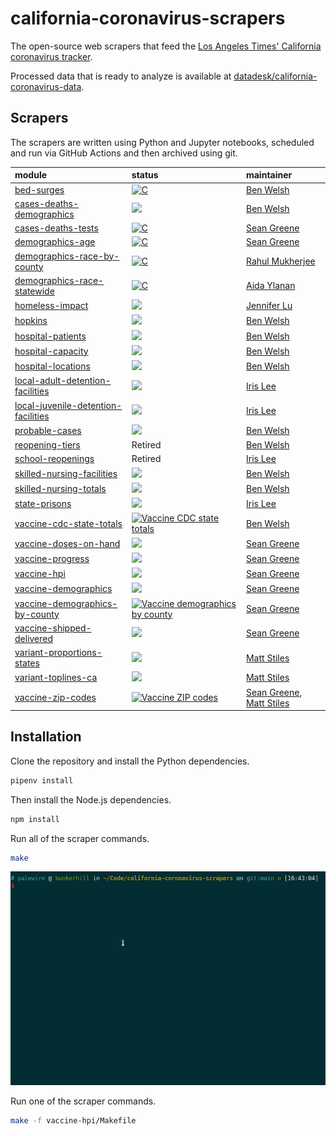 # california-coronavirus-scrapers

The open-source web scrapers that feed the [Los Angeles Times' California coronavirus tracker](https://www.latimes.com/projects/california-coronavirus-cases-tracking-outbreak/).

Processed data that is ready to analyze is available at [datadesk/california-coronavirus-data](https://github.com/datadesk/california-coronavirus-data).

## Scrapers

The scrapers are written using Python and Jupyter notebooks, scheduled and run via GitHub Actions and then archived using git.

| module                  | status                                                                                                                                                                                                                                                   | maintainer  |
|:----------------------- |:---------------------------------------------------------------------------------------------------------------------------------------------------------------------------------------------------------------------------------------------------------|:------------|
| [bed-surges](https://github.com/datadesk/california-coronavirus-scrapers/tree/main/bed-surges) | [![C](https://github.com/datadesk/california-coronavirus-scrapers/actions/workflows/bed-surges.yaml/badge.svg)](https://github.com/datadesk/california-coronavirus-scrapers/actions/workflows/bed-surges.yaml) | [Ben Welsh](https://www.latimes.com/people/ben-welsh) |
| [cases-deaths-demographics](https://github.com/datadesk/california-coronavirus-scrapers/tree/main/cases-deaths-demographics) | [![](https://github.com/datadesk/california-coronavirus-scrapers/actions/workflows/cases-deaths-demographics.yaml/badge.svg)](https://github.com/datadesk/california-coronavirus-scrapers/actions/workflows/cases-deaths-demographics.yaml) | [Ben Welsh](https://www.latimes.com/people/ben-welsh) |
| [cases-deaths-tests](https://github.com/datadesk/california-coronavirus-scrapers/tree/main/cases-deaths-tests) | [![C](https://github.com/datadesk/california-coronavirus-scrapers/actions/workflows/cases-deaths-tests.yaml/badge.svg)](https://github.com/datadesk/california-coronavirus-scrapers/actions/workflows/cases-deaths-tests.yaml) | [Sean Greene](https://www.latimes.com/people/sean-greene) |
| [demographics-age](https://github.com/datadesk/california-coronavirus-scrapers/tree/main/demographics-age) | [![C](https://github.com/datadesk/california-coronavirus-scrapers/actions/workflows/demographics-age.yaml/badge.svg)](https://github.com/datadesk/california-coronavirus-scrapers/actions/workflows/demographics-age.yaml) | [Sean Greene](https://www.latimes.com/people/sean-greene) |
| [demographics-race-by-county](https://github.com/datadesk/california-coronavirus-scrapers/tree/main/demographics-race-by-county) | [![C](https://github.com/datadesk/california-coronavirus-scrapers/actions/workflows/demographics-race-by-county.yaml/badge.svg)](https://github.com/datadesk/california-coronavirus-scrapers/actions/workflows/demographics-race-by-county.yaml) | [Rahul Mukherjee](https://www.latimes.com/people/rahul-mukherjee) |
| [demographics-race-statewide](https://github.com/datadesk/california-coronavirus-scrapers/tree/main/demographics-race-statewide) | [![C](https://github.com/datadesk/california-coronavirus-scrapers/actions/workflows/demographics-race-statewide.yaml/badge.svg)](https://github.com/datadesk/california-coronavirus-scrapers/actions/workflows/demographics-race-statewide.yaml) | [Aida Ylanan](https://www.latimes.com/people/aida-ylanan) |
| [homeless-impact](https://github.com/datadesk/california-coronavirus-scrapers/tree/main/homeless-impact) | [![](https://github.com/datadesk/california-coronavirus-scrapers/actions/workflows/homeless-impact.yaml/badge.svg)](https://github.com/datadesk/california-coronavirus-scrapers/actions/workflows/homeless-impact.yaml) | [Jennifer Lu](https://www.latimes.com/people/jennifer-lu) |
| [hopkins](https://github.com/datadesk/california-coronavirus-scrapers/tree/main/hopkins) | [![](https://github.com/datadesk/california-coronavirus-scrapers/actions/workflows/hopkins.yaml/badge.svg)](https://github.com/datadesk/california-coronavirus-scrapers/actions/workflows/hopkins.yaml) | [Ben Welsh](https://www.latimes.com/people/ben-welsh) |
| [hospital-patients](https://github.com/datadesk/california-coronavirus-scrapers/tree/main/hospital-patients) | [![](https://github.com/datadesk/california-coronavirus-scrapers/actions/workflows/hospital-patients.yaml/badge.svg)](https://github.com/datadesk/california-coronavirus-scrapers/actions/workflows/hospital-patients.yaml) | [Ben Welsh](https://www.latimes.com/people/ben-welsh) |
| [hospital-capacity](https://github.com/datadesk/california-coronavirus-scrapers/tree/main/hospital-capacity) | [![](https://github.com/datadesk/california-coronavirus-scrapers/actions/workflows/hospital-capacity.yaml/badge.svg)](https://github.com/datadesk/california-coronavirus-scrapers/actions/workflows/hospital-capacity.yaml) | [Ben Welsh](https://www.latimes.com/people/ben-welsh) |
| [hospital-locations](https://github.com/datadesk/california-coronavirus-scrapers/tree/main/hospital-locations) | [![](https://github.com/datadesk/california-coronavirus-scrapers/actions/workflows/hospital-locations.yaml/badge.svg)](https://github.com/datadesk/california-coronavirus-scrapers/actions/workflows/hospital-locations.yaml) | [Ben Welsh](https://www.latimes.com/people/ben-welsh) |
| [local-adult-detention-facilities](https://github.com/datadesk/california-coronavirus-scrapers/tree/main/local-adult-detention-facilities) | [![](https://github.com/datadesk/california-coronavirus-scrapers/actions/workflows/local-adult-detention-facilities.yaml/badge.svg)](https://github.com/datadesk/california-coronavirus-scrapers/actions/workflows/local-adult-detention-facilities.yaml) | [Iris Lee](https://www.latimes.com/people/iris-lee) |
| [local-juvenile-detention-facilities](https://github.com/datadesk/california-coronavirus-scrapers/tree/main/local-juvenile-detention-facilities) | [![](https://github.com/datadesk/california-coronavirus-scrapers/actions/workflows/local-juvenile-detention-facilities.yaml/badge.svg)](https://github.com/datadesk/california-coronavirus-scrapers/actions/workflows/local-juvenile-detention-facilities.yaml) | [Iris Lee](https://www.latimes.com/people/iris-lee) |
| [probable-cases](https://github.com/datadesk/california-coronavirus-scrapers/tree/main/probable-cases) | [![](https://github.com/datadesk/california-coronavirus-scrapers/actions/workflows/probable-cases.yaml/badge.svg)](https://github.com/datadesk/california-coronavirus-scrapers/actions/workflows/probable-cases.yaml) | [Ben Welsh](https://www.latimes.com/people/ben-welsh) |
| [reopening-tiers](https://github.com/datadesk/california-coronavirus-scrapers/tree/main/reopening-tiers) | Retired | [Ben Welsh](https://www.latimes.com/people/ben-welsh) |
| [school-reopenings](https://github.com/datadesk/california-coronavirus-scrapers/tree/main/school-reopenings) | Retired | [Iris Lee](https://www.latimes.com/people/iris-lee) |
| [skilled-nursing-facilities](https://github.com/datadesk/california-coronavirus-scrapers/tree/main/skilled-nursing-facilities) | [![](https://github.com/datadesk/california-coronavirus-scrapers/actions/workflows/skilled-nursing-facilities.yaml/badge.svg)](https://github.com/datadesk/california-coronavirus-scrapers/actions/workflows/skilled-nursing-facilities.yaml) | [Ben Welsh](https://www.latimes.com/people/ben-welsh) |
| [skilled-nursing-totals](https://github.com/datadesk/california-coronavirus-scrapers/tree/main/skilled-nursing-totals) | [![](https://github.com/datadesk/california-coronavirus-scrapers/actions/workflows/skilled-nursing-totals.yaml/badge.svg)](https://github.com/datadesk/california-coronavirus-scrapers/actions/workflows/skilled-nursing-totals.yaml) | [Ben Welsh](https://www.latimes.com/people/ben-welsh) |
| [state-prisons](https://github.com/datadesk/california-coronavirus-scrapers/tree/main/state-prisons) | [![](https://github.com/datadesk/california-coronavirus-scrapers/actions/workflows/state-prisons.yaml/badge.svg)](https://github.com/datadesk/california-coronavirus-scrapers/actions/workflows/state-prisons.yaml) | [Iris Lee](https://www.latimes.com/people/iris-lee) |
| [vaccine-cdc-state-totals](https://github.com/datadesk/california-coronavirus-scrapers/tree/main/vaccine-cdc-state-totals) | [![Vaccine CDC state totals](https://github.com/datadesk/california-coronavirus-scrapers/actions/workflows/vaccine-cdc-state-totals.yml/badge.svg)](https://github.com/datadesk/california-coronavirus-scrapers/actions/workflows/vaccine-cdc-state-totals.yml) | [Ben Welsh](https://www.latimes.com/people/ben-welsh) |
| [vaccine-doses-on-hand](https://github.com/datadesk/california-coronavirus-scrapers/tree/main/vaccine-doses-on-hand) | [![](https://github.com/datadesk/california-coronavirus-scrapers/actions/workflows/vaccine-doses-on-hand.yaml/badge.svg)](https://github.com/datadesk/california-coronavirus-scrapers/actions/workflows/vaccine-doses-on-hand.yaml) | [Sean Greene](https://www.latimes.com/people/sean-greene) |
| [vaccine-progress](https://github.com/datadesk/california-coronavirus-scrapers/tree/main/vaccine-progress) | [![](https://github.com/datadesk/california-coronavirus-scrapers/actions/workflows/vaccine-progress.yaml/badge.svg)](https://github.com/datadesk/california-coronavirus-scrapers/actions/workflows/vaccine-progress.yaml) | [Sean Greene](https://www.latimes.com/people/sean-greene) |
| [vaccine-hpi](https://github.com/datadesk/california-coronavirus-scrapers/tree/main/vaccine-hpi) | [![](https://github.com/datadesk/california-coronavirus-scrapers/actions/workflows/vaccine-hpi.yml/badge.svg)](https://github.com/datadesk/california-coronavirus-scrapers/actions/workflows/vaccine-hpi.yml)| [Sean Greene](https://www.latimes.com/people/sean-greene) |
| [vaccine-demographics](https://github.com/datadesk/california-coronavirus-scrapers/tree/main/vaccine-demographics) | [![](https://github.com/datadesk/california-coronavirus-scrapers/actions/workflows/vaccine-demographics.yml/badge.svg)](https://github.com/datadesk/california-coronavirus-scrapers/actions/workflows/vaccine-demographics.yml) | [Sean Greene](https://www.latimes.com/people/sean-greene) |
| [vaccine-demographics-by-county](https://github.com/datadesk/california-coronavirus-scrapers/tree/main/vaccine-demographics-by-county) | [![Vaccine demographics by county](https://github.com/datadesk/california-coronavirus-scrapers/actions/workflows/vaccine-demographics-by-county.yml/badge.svg)](https://github.com/datadesk/california-coronavirus-scrapers/actions/workflows/vaccine-demographics-by-county.yml)| [Sean Greene](https://www.latimes.com/people/sean-greene) |
| [vaccine-shipped-delivered](https://github.com/datadesk/california-coronavirus-scrapers/tree/main/vaccine-shipped-delivered) | [![](https://github.com/datadesk/california-coronavirus-scrapers/actions/workflows/vaccine-shipped-delivered.yaml/badge.svg)](https://github.com/datadesk/california-coronavirus-scrapers/actions/workflows/vaccine-shipped-delivered.yaml) | [Sean Greene](https://www.latimes.com/people/sean-greene) |
| [variant-proportions-states](https://github.com/datadesk/california-coronavirus-scrapers/tree/main/variant-proportions-states) | [![](https://github.com/datadesk/california-coronavirus-scrapers/actions/workflows/vaccine-shipped-delivered.yaml/badge.svg)](https://github.com/datadesk/california-coronavirus-scrapers/actions/workflows/variant-proportions-states.yaml) | [Matt Stiles](https://www.latimes.com/people/matt-stiles) |
| [variant-toplines-ca](https://github.com/datadesk/california-coronavirus-scrapers/tree/main/variant-toplines-ca) | [![](https://github.com/datadesk/california-coronavirus-scrapers/actions/workflows/variants-in-ca.yaml/badge.svg)](https://github.com/datadesk/california-coronavirus-scrapers/actions/workflows/variants-in-ca.yaml) | [Matt Stiles](https://www.latimes.com/people/matt-stiles) |
| [vaccine-zip-codes](https://github.com/datadesk/california-coronavirus-scrapers/tree/main/vaccine-zip-codes) | [![Vaccine ZIP codes](https://github.com/datadesk/california-coronavirus-scrapers/actions/workflows/vaccine-zip-codes.yml/badge.svg)](https://github.com/datadesk/california-coronavirus-scrapers/actions/workflows/vaccine-zip-codes.yml) | [Sean Greene](https://www.latimes.com/people/sean-greene), [Matt Stiles](https://www.latimes.com/people/matt-stiles) |

## Installation

Clone the repository and install the Python dependencies.

```zsh
pipenv install
```

Then install the Node.js dependencies.

```zsh
npm install
```

Run all of the scraper commands.

```zsh
make
```
![make all](./.github/img/make.gif)

Run one of the scraper commands.

```zsh
make -f vaccine-hpi/Makefile
```
